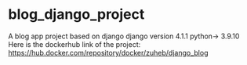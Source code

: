 # blog_django_project
A blog app project based on django
django version 4.1.1
python-> 3.9.10
Here is the dockerhub link of the project: https://hub.docker.com/repository/docker/zuheb/django_blog
